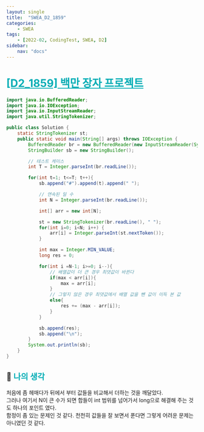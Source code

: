 ```yaml
---
layout: single
title:  "SWEA_D2_1859"
categories: 
    - SWEA
tags: 
    - [2022-02, CodingTest, SWEA, D2]
sidebar:
    nav: "docs"
---
```


# <b><a style="color:#00adb5" href="https://swexpertacademy.com/main/code/problem/problemDetail.do?contestProbId=AV5LrsUaDxcDFAXc" target=_blank>[D2_1859] 백만 장자 프로젝트</a></b>

```java
import java.io.BufferedReader;
import java.io.IOException;
import java.io.InputStreamReader;
import java.util.StringTokenizer;

public class Solution {
    static StringTokenizer st;
    public static void main(String[] args) throws IOException {
        BufferedReader br = new BufferedReader(new InputStreamReader(System.in));
        StringBuilder sb = new StringBuilder();

        // 테스트 케이스
        int T = Integer.parseInt(br.readLine());

        for(int t=1; t<=T; t++){
            sb.append("#").append(t).append(" ");

            // 연속된 일 수
            int N = Integer.parseInt(br.readLine());

            int[] arr = new int[N];

            st = new StringTokenizer(br.readLine(), " ");
            for(int i=0; i<N; i++) {
                arr[i] = Integer.parseInt(st.nextToken());
            }

            int max = Integer.MIN_VALUE;
            long res = 0;

            for(int i =N-1; i>=0; i--){
                // 배열값이 더 큰 경우 최댓값이 바뀐다
                if(max < arr[i]){
                    max = arr[i];
                }
                // 그렇지 않은 경우 최댓값에서 배열 값을 뺀 값이 이득 본 값
                else{
                    res += (max - arr[i]);
                }
            }

            sb.append(res);
            sb.append("\n");
        }
        System.out.println(sb);
    }
}
```


## 🤔 <b><a style="color:#00adb5">나의 생각</a></b>
처음에 좀 헤매다가 뒤에서 부터 값들을 비교해서 더하는 것을 깨달았다.<br>
그러나 여기서 N이 큰 수가 되면 합들이 int 범위를 넘어가서 long으로 해결해 주는 것도 하나의 포인트 였다.<br>
함정이 좀 있는 문제인 것 같다. 천천히 값들을 잘 보면서 푼다면 그렇게 어려운 문제는 아니였던 것 같다.